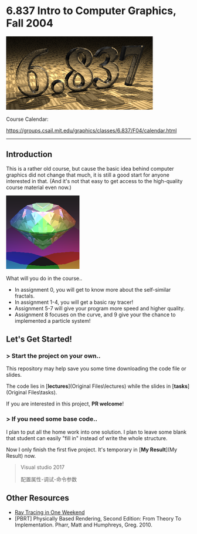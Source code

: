 # 6.837 Intro to Computer Graphics, Fall 2004



![](pic/title.png)

Course Calendar:

https://groups.csail.mit.edu/graphics/classes/6.837/F04/calendar.html

---

## Introduction

This is a rather old course, but cause the basic idea behind computer graphics did not change that much, it is still a good start for anyone interested in that. (And it's not that easy to get access to the high-quality course material even now.)

![result4](pic/result4.png)

What will you do in the course..

- In assignment 0, you will get to know more about the self-similar fractals.
- In assignment 1-4, you will get a basic ray tracer!
- Assignment 5-7 will give your program more speed and higher quality.
- Assignment 8 focuses on the curve, and 9 give your the chance to implemented a particle system!



## Let's Get Started!

### > Start the project on your own..

This repository may help save you some time downloading the code file or slides.

The code lies in [**lectures**](Original Files\lectures) while the slides in [**tasks**](Original Files\tasks).

If you are interested in this project, **PR welcome**!



### > If you need some base code..

I plan to put all the home work into one solution. I plan to leave some blank that student can easily "fill in" instead of write the whole structure.

Now I only finish the first five project. It's temporary in [**My Result**](My Result) now.

>  Visual studio 2017
>
> 配置属性-调试-命令参数



## Other Resources

- [Ray Tracing in One Weekend](https://raytracing.github.io/books/RayTracingInOneWeekend.html)
- [PBRT] Physically Based Rendering, Second Edition: From Theory To Implementation. Pharr, Matt and Humphreys, Greg. 2010.

